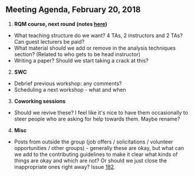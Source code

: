 ## Meeting Agenda, February 20, 2018

1. **RQM course, next round (notes [here](https://github.com/UofTCoders/council/pull/221))**
 * What teaching structure do we want? 4 TAs, 2 instructors and 2 TAs? Can guest lecturers be paid? 
 * What material should we add or remove in the analysis techniques section? (Related to who gets to be head instructor)
 * Writing a paper? Should we start taking a crack at this?

2. **SWC**
 * Debrief previous workshop: any comments?
 * Scheduling a next workshop - what and when

3. **Coworking sessions**
 * Should we revive these? I feel like it's nice to have them occasionally to steer people who are asking for help towards them. Maybe rename?

4. **Misc**
 * Posts from outside the group (job offers / solicitations / volunteer opportunities / other groups) - generally these are okay, but what can we add to the contributing guidelines to make it clear what kinds of things are okay and which are not? Or should we just close the inappropriate ones right away? Issue [182](https://github.com/UofTCoders/council/issues/182).
 


